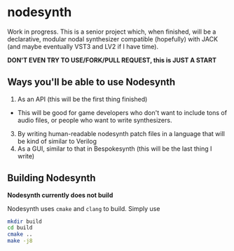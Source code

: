 # nodesynth

Work in progress. This is a senior project which, when finished, will be a declarative, modular nodal synthesizer compatible (hopefully) with JACK (and maybe eventually VST3 and LV2 if I have time).

**DON'T EVEN TRY TO USE/FORK/PULL REQUEST, this is JUST A START**

## Ways you'll be able to use Nodesynth

1. As an API (this will be the first thing finished)
  - This will be good for game developers who don't want to include tons of audio files, or people who want to write synthesizers.
3. By writing human-readable nodesynth patch files in a language that will be kind of similar to Verilog
4. As a GUI, similar to that in Bespokesynth (this will be the last thing I write)

## Building Nodesynth

**Nodesynth currently does not build**

Nodesynth uses `cmake` and `clang` to build. Simply use

```bash
mkdir build
cd build
cmake ..
make -j8
```

